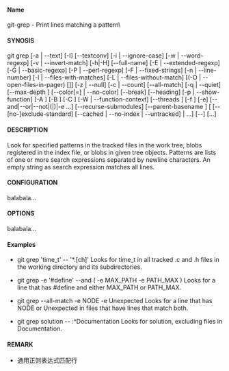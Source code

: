 #### Name
git-grep - Print lines matching a pattern\

#### SYNOSIS
git grep [-a | --text] [-I] [--textconv] [-i | --ignore-case] [-w | --word-regexp]
	   [-v | --invert-match] [-h|-H] [--full-name]
	   [-E | --extended-regexp] [-G | --basic-regexp]
	   [-P | --perl-regexp]
	   [-F | --fixed-strings] [-n | --line-number]
	   [-l | --files-with-matches] [-L | --files-without-match]
	   [(-O | --open-files-in-pager) [<pager>]]
	   [-z | --null]
	   [-c | --count] [--all-match] [-q | --quiet]
	   [--max-depth <depth>]
	   [--color[=<when>] | --no-color]
	   [--break] [--heading] [-p | --show-function]
	   [-A <post-context>] [-B <pre-context>] [-C <context>]
	   [-W | --function-context]
	   [--threads <num>]
	   [-f <file>] [-e] <pattern>
	   [--and|--or|--not|(|)|-e <pattern>…​]
	   [--recurse-submodules] [--parent-basename <basename>]
	   [ [--[no-]exclude-standard] [--cached | --no-index | --untracked] | <tree>…​]
	   [--] [<pathspec>…​]

#### DESCRIPTION
Look for specified patterns in the tracked files in the work tree, blobs registered in the index file, or blobs in given tree objects. Patterns are lists of one or more search expressions separated by newline characters. An empty string as search expression matches all lines.

#### CONFIGURATION
balabala...

#### OPTIONS
balabala...

#### Examples
- git grep 'time_t' -- '*.[ch]'
Looks for time_t in all tracked .c and .h files in the working directory and its subdirectories.

- git grep -e '#define' --and \( -e MAX_PATH -e PATH_MAX \)
Looks for a line that has #define and either MAX_PATH or PATH_MAX.

- git grep --all-match -e NODE -e Unexpected
Looks for a line that has NODE or Unexpected in files that have lines that match both.

- git grep solution -- :^Documentation
Looks for solution, excluding files in Documentation.

#### REMARK
- 通用正则表达式匹配行
